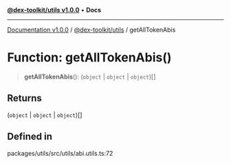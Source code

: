 [**@dex-toolkit/utils v1.0.0**](../README.md) • **Docs**

***

[Documentation v1.0.0](../../../packages.md) / [@dex-toolkit/utils](../README.md) / getAllTokenAbis

# Function: getAllTokenAbis()

> **getAllTokenAbis**(): (`object` \| `object` \| `object`)[]

## Returns

(`object` \| `object` \| `object`)[]

## Defined in

packages/utils/src/utils/abi.utils.ts:72
